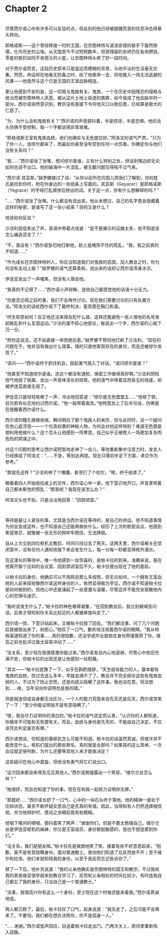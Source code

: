 # Chapter 2

<br>
尽管西尔诺心中有许多可以反驳的点，但此刻的他已经被接踵而至的信息冲击得晕头转向。

耶格诺斯——这个曾经辉煌一时的王国，在奈图林特与波洛安德的联手下轰然倒塌，化作历史的尘埃。从灭国至今不过短短数年，但其残留的余烬仍在各地燃烧，零星的抵抗如同不肯熄灭的火星，让奈图林特头疼了好一段时间。

对于西尔诺而言，这段历史原本只是遥远而模糊的背景，与他平淡的生活毫无交集。然而，命运却在他毫无防备之时，给了他致命一击，将他推入一场无法逃避的风暴——他竟然与这个已逝王国的王室血脉相连。

更让他感到不安的是，这一切竟与鬼族有关。鬼族，一个在历史中因残忍的侵略与统治而被奈图林特人厌恶、被从这片土地上驱逐的族群，如今竟成了他血脉中的一部分。西尔诺突然意识到，教宗没有直接下令将他灭口以绝后患，已经算是极大的仁慈了。

“为、为什么会和鬼族有关？”西尔诺的声音颤抖着，半是惊讶，半是恐惧。他的舌头仿佛不受控制，每一个字都说得异常艰难。

“耶格诺斯王室有鬼族血统，他们也确实与无色盟交好。”阿洛文的语气严肃，“只为了你一人，连缪尔都来了，而最后你甚至没有受到任何一点伤害。你确定你与他们没有关系吗？”

“我……”西尔诺张了张嘴，想问缪尔是谁，又有什么特别之处，但话到嘴边却无论如何也说不出口。他的脑海中一片混乱，被无数问题压得喘不过气来。

“西尔诺·其亚斯，”赫罗娜接过了话，“从你以前所在的孤儿院我们了解到，你的姓氏是捡到你时，附在你身边的一张纸条上写着的。其亚斯（Geyacer）是耶格诺斯（Yegrace）的字母打乱顺序后拼出的词。关于这一点，你有什么想解释的吗？”

“……”西尔诺张了张嘴，什么都没有说出来。他从未想过，自己的名字竟会隐藏着这样的秘密，是谁写了这一张小纸条？目的又是什么？

他该如何反驳？

沙法利低低笑出了声，音调中带着点戏谑：“是不是展示的证据太多，他不知道该怎么编造谎言了？”

“不，我没有！”西尔诺急切地打断他，脸上是掩饰不住的慌乱，“我，我之前真的不知道……”

“作为成长在奈图林特的人，你应当知道我们对鬼族的态度。加入教会之时，你为何没有主动上报？”赫罗娜的语气还算柔和，说出来的话却让西尔诺浑身冰凉。

伊连亚发出了一声嗤笑，但没有人理会他。

“我真的不记得了……”西尔诺小声辩解，连他自己都感觉他的话语十分无力。

“你是否记得之前的事，我们不会再作讨论。现在我们需要讨论的只有处置方法。”阿洛文的话给西尔诺下了最终判决，窒息感在胸口弥漫。

“终生软禁如何？反正他还没来得及犯什么错，这样还能避免一些人借他的名号发起叛乱和什么复国运动。”沙法利漫不经心地提议，每说出一个字，西尔诺的心就下沉一分。

“照你这说法，还不如直接一举而绝后患。”赫罗娜不赞同地打断了沙法利，“现在的问题在于，他并没有做出什么错事，错的只是他客观存在的身份，而且还被缪尔发现了。”

“请问——”西尔诺终于抓住机会，鼓起勇气插入了对话，“请问缪尔是谁？”

“他甚至不知道缪尔是谁。连这个都没有通知，保密工作做得真好啊。”沙法利阴阳怪气地挑了挑眉，发出一声意味深长的轻笑。他的语气中带着显而易见的戏谑，却被伊连亚直接无视了。

伊连亚只是轻轻咳嗽了一声，冷淡地回答道：“缪尔是无色盟盟主……”他顿了顿，目光若有似无地扫过西尔诺，“他一般带着面具。”他特意加上了后半句话，仿佛是在提醒着西尔诺什么。

西尔诺的瞳孔微微收缩，瞬间明白了那个鬼面人的来历，但与此同时，另一个疑问在他心底浮现——一个位高权重的神秘人物，为何会对他这样特别？难道无色盟是想利用他做什么？这个念头让他感到一阵寒意，自己似乎正被卷入一场更加复杂而危险的阴谋之中。

对这个问题的思考让西尔诺短暂地走神了一会儿，等他重新集中注意力时，发言人已经换成了阿洛文：“……不急，等到达再提。现在只需初步定下方案，递交作为参考。”

“那就先这样？”沙法利伸了个懒腰，甚至打了个哈欠，“唉，终于结束了。”

眼看着四人开始收拾桌上的文件，西尔诺心中一紧，他下意识地开口，声音里带着自己都未察觉的慌乱：“那我呢？我现在该怎么办？”

阿洛文头也不抬，只是淡淡地回答：“回禁闭室。”

<br>

等待是最让人紧张的事，尤其是当西尔诺在等待的，是自己的命运。他不知道事情为何会变成这样，也不知道自己还能再做些什么。经历了上次的枢密会议，他感到希望渺茫，就像被一张无形的网牢牢困住，无法挣脱。

自从上次见到四位枢机主教后，时间已经过去了两天。这两天里，西尔诺被关在禁闭室中，没有任何人通知他接下来会发生什么，每一分每一秒都显得格外漫长。

在这漫长的等待中，唯一令他感到一丝惊喜的，是帕卡拉的到来。准确来说，是在他离开那个压抑的会议室、回到禁闭室后不久，帕卡拉便出现在了他的面前。

以帕卡拉的身份，他确实可以不用顾忌那么多规矩，但无论如何，一个拥有王室血统的人前来探视像西尔诺这样身份的人，依然显得极为罕见。西尔诺不知道帕卡拉是如何做到的，但他心中还是涌起了一丝感激与温暖，尽管这并不能完全驱散他内心的恐惧与迷茫。

“我听说发生什么了。”帕卡拉的神色难得凝重，“在回到教会后，我立刻被喊去问话，后来才得知和你关系比较近的人都被单独叫走了。”

西尔诺一惊，下意识站起来，又被帕卡拉按了回去。“我们都没事，问了几个问题后就被放出来了，别担心。”他叹了一口气，歉疚地注视着西尔诺的眼睛，“我从特殊渠道知道了你的事……真的很抱歉，还没学成毕业就依仗身份莽撞推荐了你，维亚之前也批评过我太容易冲动了……”

“没关系，至少现在我很感激你能过来。”西尔诺发自内心地道谢，尽管心中依旧充满不安，但帕卡拉的出现还是让他感到一丝慰藉。

“其实——”帕卡拉犹豫了一下，似乎在斟酌措辞，“天生就有能力的人，基本都有鬼族的血统，但过去这么多年，早就追溯不了了。教会并不完全排斥这些有鬼族血统的人，不过为了防止恐慌，还是向民众隐瞒了这件事。我也没在意，但没想到……唉，当年没向你说明也是我的错。”

但是就连信徒自身都无法区分，一个人的能力究竟来自先天还是后天。西尔诺苦笑了一下：“至少你能证明我不是有意隐瞒了。”

“嗯，我会尽力证明你的清白的。”帕卡拉的语气坚定而认真，“认识你的人都知道，你根本不可能和无色盟有关。而且，血统与身份是先天的，不能由自己决定，不应该凭此判定是否有罪。”

西尔诺想说，你知道的事枢机怎么可能不知道。帕卡拉的话虽然真诚，但或许并不能改变什么。枢机们提出的那些罪名，真的就是全部吗？如果真的这么简单，一次会议就足够判断，为什么还要等其他人来才能做决定？

这些疑问在他心中盘旋，但他没有勇气将它们说出口。

“这次回来都没来得及见见其他人。”西尔诺勉强露出一个笑容，“维尔兰丝怎么样？”

“她很好，而且也知道了你的事，现在在和我一起努力证明你无罪。”

“那就好……”西尔诺长舒了一口气，心中的一块石头终于落地。他的精神一直处于压抑状态，甚至不断怀疑反思自己是否真的有错。因此，当得知有人仍然选择相信他，并为他辩护时，感动之余眼前竟有些模糊。

他咽下喉间的哽咽，颤抖着笑了两声：“谢谢你们，但是不要太勉强自己。维尔兰丝是伊连亚枢机的妹妹，你又是王室成员，身份都挺敏感的，我也不想连累到你们。”

“没关系，我们是朋友嘛。”帕卡拉先是爽朗地笑了笑，接着有些不好意思起来，“抱歉，我不是有意隐瞒身份。面对普通教士，我怕他们知道了后反而放不开；至于维尔和拉洛，他们本就知晓我的身份，以至于我反而忘记告诉你了。”

顿了一下后，他补充说道：“我的父亲他确实是奈图林特的国王和教宗，不过我和我的弟弟维亚很早就来到教会学习了，反而和父亲相处的时间比较少。有时连我自己都忘了我的身份，只当自己是一个普通教士。”

“没事，我很高兴你有这么一个身份，至少现在这个时候还能来看我。”西尔诺真诚地说。

两人都沉默了，最后，帕卡拉叹了口气，起身说道：“我先走了，之后可能不会再来了。不要怕，我们都在想办法帮你，你不是孤身一人。”

“……谢谢。”西尔诺低声回应，目送着帕卡拉走出门。门再次关上，房间里重新陷入寂静。
